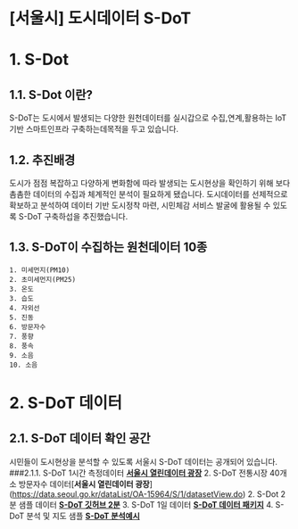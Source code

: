[서울시] 도시데이터 S-DoT 
======================

# 1. S-Dot
## 1.1. S-Dot 이란? 
S-DoT는 도시에서 발생되는 다양한 원천데이터를 실시갑으로 수집,연계,활용하는 IoT기반 스마트인프라 구축하는데목적을 두고 있습니다.

## 1.2. 추진배경 
도시가 점점 복잡하고 다양하게 변화함에 따라 발생되는 도시현상을 확인하기 위해 보다 촘촘한 데이터의 수집과 체계적인 분석이 필요하게 됐습니다. 도시데이터를 선제적으로 확보하고 분석하여 데이터 기반 도시정착 마련, 시민체감 서비스 발굴에 활용될 수 있도록 S-DoT 구축하섭을 추진했습니다. 

## 1.3. S-DoT이 수집하는 원천데이터 10종
	1. 미세먼지(PM10)
	2. 초미세먼지(PM25)
	3. 온도
	3. 습도 
	4. 자외선
	5. 진동
	6. 방문자수 
	7. 풍향
	8. 풍속
	9. 소음 
	10. 소음


# 2. S-DoT 데이터
## 2.1. S-DoT 데이터 확인 공간
시민들이 도시현상을 분석할 수 있도록 서울시 S-DoT 데이터는 공개되어 있습니다. 
###2.1.1. S-DoT 1시간 측정데이터 [**서울시 열린데이터 광장**](https://data.seoul.go.kr/dataList/OA-15969/S/1/datasetView.do)
	2. S-DoT 전통시장 40개소 방문자수 데이터[**서울시 열린데이터 광장**] (https://data.seoul.go.kr/dataList/OA-15964/S/1/datasetView.do)
	2. S-Dot 2분 샘플 데이터 [**S-DoT 깃허브 2분**](https://github.com/seoul-iotdata/S-DoT_SampleData)
	3. S-DoT 1일 데이터 [**S-DoT 데이터 패키지**](https://github.com/seoul-iotdata/SDOT)
	4. S-DoT 분석 및 지도 샘플 [**S-DoT 분석예시**](https://github.com/seoul-iotdata/S-DoT_Data_Analysis_Basic)
